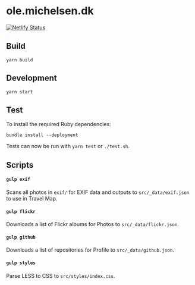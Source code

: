 # ole.michelsen.dk

[![Netlify Status](https://api.netlify.com/api/v1/badges/f4f659af-a73b-4923-be40-b2bf6acc10f7/deploy-status)](https://app.netlify.com/sites/omichelsen/deploys)

## Build

`yarn build`

## Development

`yarn start`

## Test

To install the required Ruby dependencies:

```shell
bundle install --deployment
```

Tests can now be run with `yarn test` or `./test.sh`.

## Scripts

#### `gulp exif`

Scans all photos in `exif/` for EXIF data and outputs to `src/_data/exif.json` to use in Travel Map.

#### `gulp flickr`

Downloads a list of Flickr albums for Photos to `src/_data/flickr.json`.

#### `gulp github`

Downloads a list of repositories for Profile to `src/_data/github.json`.

#### `gulp styles`

Parse LESS to CSS to `src/styles/index.css`.
